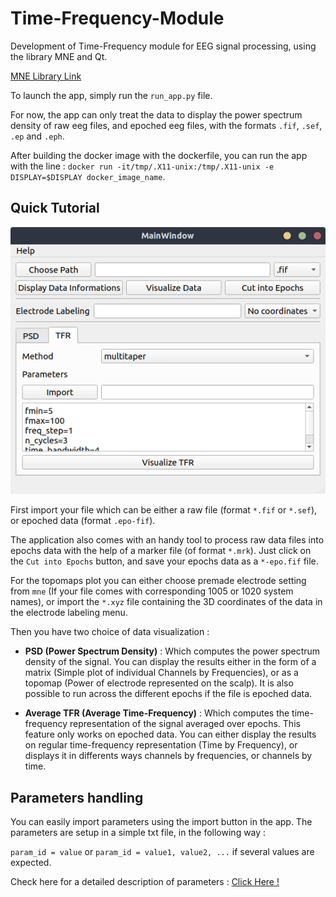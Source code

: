 # Time-Frequency-Module

Development of Time-Frequency module for EEG signal processing, using the library MNE and Qt.

[MNE Library Link](https://martinos.org/mne/dev/index.html)

To launch the app, simply run the `run_app.py` file.

For now, the app can only treat the data to display the power spectrum density of raw eeg files, and epoched eeg files, with the formats `.fif`, `.sef`, `.ep` and `.eph`.

After building the docker image with the dockerfile, you can run the app with the line : `docker run -it/tmp/.X11-unix:/tmp/.X11-unix -e DISPLAY=$DISPLAY docker_image_name`. 



## Quick Tutorial 

![Main Window](https://github.com/TyWR/Time-Frequency-Module/blob/master/media/main_window.png)

First import your file which can be either a raw file (format `*.fif` or `*.sef`), or epoched data (format `.epo-fif`).

The application also comes with an handy tool to process raw data files into epochs data with the help of a marker file (of format `*.mrk`). Just click on the `Cut into Epochs` button, and save your epochs data as a `*-epo.fif` file. 

 For the topomaps plot you can either choose premade electrode setting from `mne` (If your file comes with corresponding 1005 or 1020 system names), or import the `*.xyz` file containing the 3D coordinates of the data in the electrode labeling menu.
 
 Then you have two choice of data visualization : 
 
 * **PSD (Power Spectrum Density)** : Which computes the power spectrum density of the signal. You can display the results either in the form of a matrix (Simple plot of individual Channels by Frequencies), or as a topomap (Power of electrode represented on the scalp). It is also possible to run across the different epochs if the file is epoched data. 
 
 * **Average TFR (Average Time-Frequency)** : Which computes the time-frequency representation of the signal averaged over epochs. This feature only works on epoched data. You can either display the results on regular time-frequency representation (Time by Frequency), or displays it in differents ways channels by frequencies, or channels by time. 


## Parameters handling 

You can easily import parameters using the import button in the app. The parameters are setup in a simple txt file, in the following way : 

`param_id = value` or `param_id = value1, value2, ...` if several values are expected. 

Check here for a detailed description of parameters : [Click Here !](https://github.com/TyWR/Time-Frequency-Module/blob/master/media/help_parameters.md)







